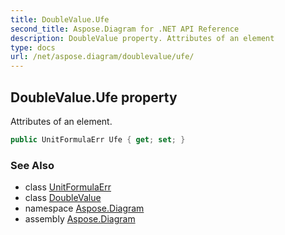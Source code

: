 ```yaml
---
title: DoubleValue.Ufe
second_title: Aspose.Diagram for .NET API Reference
description: DoubleValue property. Attributes of an element
type: docs
url: /net/aspose.diagram/doublevalue/ufe/
---
```

## DoubleValue.Ufe property

Attributes of an element.

```csharp
public UnitFormulaErr Ufe { get; set; }
```

### See Also

* class [UnitFormulaErr](../../unitformulaerr/)
* class [DoubleValue](../)
* namespace [Aspose.Diagram](../../doublevalue/)
* assembly [Aspose.Diagram](../../../)


